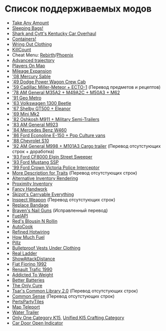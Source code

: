 # Список поддерживаемых модов

* [Take Any Amount](https://steamcommunity.com/sharedfiles/filedetails/?id=2985394645)
* [Sleeping Bags!](https://steamcommunity.com/sharedfiles/filedetails/?id=2714848168)
* [Shark and Cytt's Kentucky Car Overhaul](https://steamcommunity.com/sharedfiles/filedetails/?id=2807356025)
* [Containers!](https://steamcommunity.com/sharedfiles/filedetails/?id=2625625421)
* [Wring Out Clothing](https://steamcommunity.com/sharedfiles/filedetails/?id=2696083206)
* [KillCount](https://steamcommunity.com/sharedfiles/filedetails/?id=2553809727)
* Cheat Menu: [Rebirth](https://steamcommunity.com/sharedfiles/filedetails/?id=2732834772)/[Phoenix](https://steamcommunity.com/sharedfiles/filedetails/?id=2961381639)
* [Advanced trajectory](https://steamcommunity.com/sharedfiles/filedetails/?id=2895102994)
* [Players On Map](https://steamcommunity.com/sharedfiles/filedetails/?id=2879960936)
* [Mileage Expansion](https://steamcommunity.com/sharedfiles/filedetails/?id=2980294462)
* ['08 Mercury Sable](https://steamcommunity.com/sharedfiles/filedetails/?id=2834352171)
* ['49 Dodge Power Wagon Crew Cab](https://steamcommunity.com/sharedfiles/filedetails/?id=2900580391)
* ['59 Cadillac Miller-Meteor + ECTO-1](https://steamcommunity.com/sharedfiles/filedetails/?id=2772575623) (Перевод предметов и рецептов)
* ['78 AM General M35A2 + M49A2C + M50A3 + M62](https://steamcommunity.com/sharedfiles/filedetails/?id=2799152995)
* ['91 Geo Metro](https://steamcommunity.com/sharedfiles/filedetails/?id=3008795514)
* ['63 Volkswagen 1300 Beetle](https://steamcommunity.com/sharedfiles/filedetails/?id=3005903549)
* ['67 Shelby GT500 + Eleanor](https://steamcommunity.com/sharedfiles/filedetails/?id=3026723485)
* ['69 Mini Mk2](https://steamcommunity.com/sharedfiles/filedetails/?id=2937786633)
* ['82 Oshkosh M911 + Military Semi-Trailers](https://steamcommunity.com/sharedfiles/filedetails/?id=2618213077)
* ['83 AM General M923](https://steamcommunity.com/sharedfiles/filedetails/?id=2811383142)
* ['84 Mercedes Benz W460](https://steamcommunity.com/sharedfiles/filedetails/?id=2805630347)
* ['86 Ford Econoline E-150 + Pop Culture vans](https://steamcommunity.com/sharedfiles/filedetails/?id=2870394916)
* ['88 Chevrolet S10](https://steamcommunity.com/sharedfiles/filedetails/?id=2886832936)
* ['92 AM General M998 + M101A3 Cargo trailer](https://steamcommunity.com/sharedfiles/filedetails/?id=2642541073) (Перевод отсутстующих строк + доработка)
* ['93 Ford CF8000 Elgin Street Sweeper](https://steamcommunity.com/sharedfiles/filedetails/?id=2969343830)
* ['93 Ford Mustang SSP](https://steamcommunity.com/sharedfiles/filedetails/?id=3001592312)
* ['99 Ford Crown Victoria Police Interceptor](https://steamcommunity.com/sharedfiles/filedetails/?id=2971246021)
* [More Description for Traits](https://steamcommunity.com/sharedfiles/filedetails/?id=2685168362) (Перевод отсутстующих строк)
* [Alternative Inventory Rendering](https://steamcommunity.com/sharedfiles/filedetails/?id=2809595776)
* [Proximity Inventory](https://steamcommunity.com/sharedfiles/filedetails/?id=2847184718)
* [Fancy Handwork](https://steamcommunity.com/sharedfiles/filedetails/?id=2904920097)
* [Skizot's Carryable Everything](https://steamcommunity.com/sharedfiles/filedetails/?id=2921029369)
* [Inspect Weapon](https://steamcommunity.com/sharedfiles/filedetails/?id=2948824747) (Перевод отсутстующих строк)
* [Replace Bandage](https://steamcommunity.com/sharedfiles/filedetails/?id=2944344655)
* [Braven's Nail Guns](https://steamcommunity.com/sharedfiles/filedetails/?id=2979518517) (Исправленный перевод)
* [FuelAPI](https://steamcommunity.com/sharedfiles/filedetails/?id=2688538916)
* [Red's Blousin N Rollin](https://steamcommunity.com/sharedfiles/filedetails/?id=2524979277)
* [AutoCook](https://steamcommunity.com/sharedfiles/filedetails/?id=2640569820)
* [Refined Hotwiring](https://steamcommunity.com/sharedfiles/filedetails/?id=2687515849)
* [How Much Fuel](https://steamcommunity.com/sharedfiles/filedetails/?id=2553593324)
* [Pillz](https://steamcommunity.com/sharedfiles/filedetails/?id=3019317764)
* [Bulletproof Vests Under Clothing](https://steamcommunity.com/sharedfiles/filedetails/?id=2989423869)
* [Real Ladder](https://steamcommunity.com/sharedfiles/filedetails/?id=2862018814)
* [ShowAttackDistance](https://steamcommunity.com/sharedfiles/filedetails/?id=2877637197)
* [Fiat Fiorino 1992](https://steamcommunity.com/sharedfiles/filedetails/?id=2989871420)
* [Renault Trafic 1990](https://steamcommunity.com/sharedfiles/filedetails/?id=3006496838)
* [Addicted To Weight](https://steamcommunity.com/sharedfiles/filedetails/?id=2604943386)
* [Better Batteries](https://steamcommunity.com/sharedfiles/filedetails/?id=2856174410)
* [The Only Cure](https://steamcommunity.com/sharedfiles/filedetails/?id=2703664356)
* [Tsar's Common Library 2.0](https://steamcommunity.com/sharedfiles/filedetails/?id=2392709985) (Перевод отсутстующих строк)
* [Common Sense](https://steamcommunity.com/sharedfiles/filedetails/?id=2875848298) (Перевод отсутстующих строк)
* [PertsPartyTiles](https://steamcommunity.com/sharedfiles/filedetails/?id=2837923608)
* [Map Teleport](https://steamcommunity.com/sharedfiles/filedetails/?id=2804432830)
* [Water Trailer](https://steamcommunity.com/sharedfiles/filedetails/?id=2732639855)
* [Only One Category K15](https://steamcommunity.com/sharedfiles/filedetails/?id=3029673388), [Unified KI5 Crafting Category](https://steamcommunity.com/sharedfiles/filedetails/?id=2945800750)
* [Car Door Open Indicator](https://steamcommunity.com/sharedfiles/filedetails/?id=2955723750)
